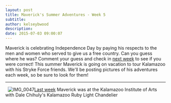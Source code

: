 ```yaml
---
layout: post
title: Maverick's Summer Adventures - Week 5
subtitle:
author: kelseybwood
description:
date: 2015-07-03 09:00:07
---
```


Maverick is celebrating Independence Day by paying his respects to the men and women who served to give us a free country. Can you guess where he was? Comment your guess and check in [next week](/2015/07/10/mavericks-summer-adventures-week-6/) to see if you were correct! This summer Maverick is going on vacation to tour Kalamazoo with his Stryke Force friends. We'll be posting pictures of his adventures each week, so be sure to look for them!

* * *

  ![IMG_0047](/wp-content/uploads/2015/06/IMG_0047-225x300.jpg)[Last week](http://strykeforce.org/2015/06/26/mavericks-summer-adventures-week-4/) Maverick was at the Kalamazoo Institute of Arts with Dale Chihuly's Kalamazoo Ruby Light Chandelier
